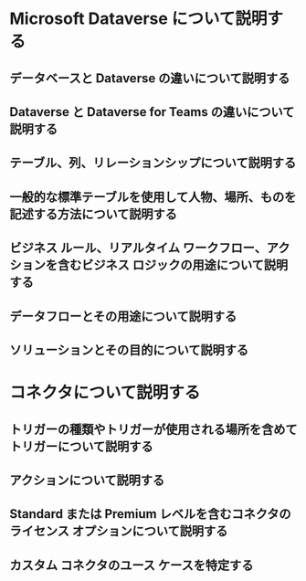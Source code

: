 # Microsoft Dataverse について説明する
## データベースと Dataverse の違いについて説明する

## Dataverse と Dataverse for Teams の違いについて説明する

## テーブル、列、リレーションシップについて説明する

## 一般的な標準テーブルを使用して人物、場所、ものを記述する方法について説明する

## ビジネス ルール、リアルタイム ワークフロー、アクションを含むビジネス ロジックの用途について説明する

## データフローとその用途について説明する

## ソリューションとその目的について説明する

# コネクタについて説明する
## トリガーの種類やトリガーが使用される場所を含めてトリガーについて説明する

## アクションについて説明する

## Standard または Premium レベルを含むコネクタのライセンス オプションについて説明する

## カスタム コネクタのユース ケースを特定する

